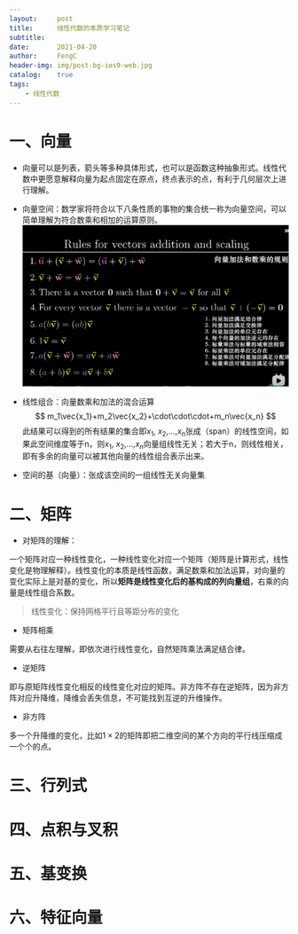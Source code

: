 ```yaml
---
layout:     post
title:      线性代数的本质学习笔记
subtitle:   
date:       2021-04-20
author:     FengC
header-img: img/post-bg-ios9-web.jpg
catalog: 	true
tags:
    - 线性代数
---
```


# 一、向量
* 向量可以是列表，箭头等多种具体形式，也可以是函数这种抽象形式。线性代数中更愿意解释向量为起点固定在原点，终点表示的点，有利于几何层次上进行理解。
* 向量空间：数学家将符合以下八条性质的事物的集合统一称为向量空间，可以简单理解为符合数乘和相加的运算原则。
![](img/20210420/1.png)
* 线性组合：向量数乘和加法的混合运算
$$
m_1\vec{x_1}+m_2\vec{x_2}+\cdot\cdot\cdot+m_n\vec{x_n}
$$
此结果可以得到的所有结果的集合即$x_1$, $x_2$,...,$x_n$张成（span）的线性空间，如果此空间维度等于n，则$x_1$, $x_2$,...,$x_n$向量组线性无关；若大于n，则线性相关，即有多余的向量可以被其他向量的线性组合表示出来。

* 空间的基（向量）：张成该空间的一组线性无关向量集

# 二、矩阵
* 对矩阵的理解：

一个矩阵对应一种线性变化，一种线性变化对应一个矩阵（矩阵是计算形式，线性变化是物理解释）。线性变化的本质是线性函数，满足数乘和加法运算，对向量的变化实际上是对基的变化，所以**矩阵是线性变化后的基构成的列向量组**，右乘的向量是线性组合系数。
> 线性变化：保持网格平行且等距分布的变化

* 矩阵相乘

需要从右往左理解，即依次进行线性变化，自然矩阵乘法满足结合律。

* 逆矩阵

即与原矩阵线性变化相反的线性变化对应的矩阵。非方阵不存在逆矩阵，因为非方阵对应升降维，降维会丢失信息，不可能找到互逆的升维操作。

* 非方阵

多一个升降维的变化，比如$1\times2$的矩阵即把二维空间的某个方向的平行线压缩成一个个的点。

# 三、行列式
# 四、点积与叉积
# 五、基变换
# 六、特征向量